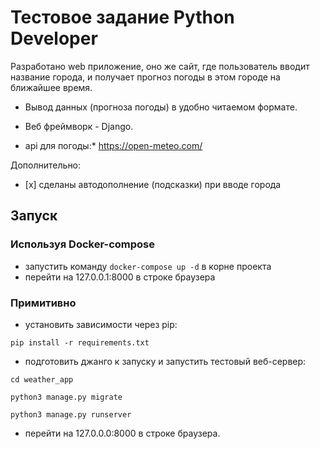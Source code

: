 # Тестовое задание Python **Developer**

Разработано web приложение, оно же сайт, где пользователь вводит название города, и получает прогноз погоды в этом городе на ближайшее время.

 - Вывод данных (прогноза погоды) в удобно читаемом формате. 

 - Веб фреймворк - Django.

 - api для погоды:* https://open-meteo.com/

Дополнительно:
- [х] сделаны автодополнение (подсказки) при вводе города

## Запуск
### Используя Docker-compose
- запустить команду `docker-compose up -d` в корне проекта
- перейти на 127.0.0.1:8000 в строке браузера
### Примитивно
- установить зависимости через pip:

`pip install -r requirements.txt`
- подготовить джанго к запуску и запустить тестовый веб-сервер:

`cd weather_app`

`python3 manage.py migrate`

`python3 manage.py runserver`
- перейти на 127.0.0.0:8000 в строке браузера.
